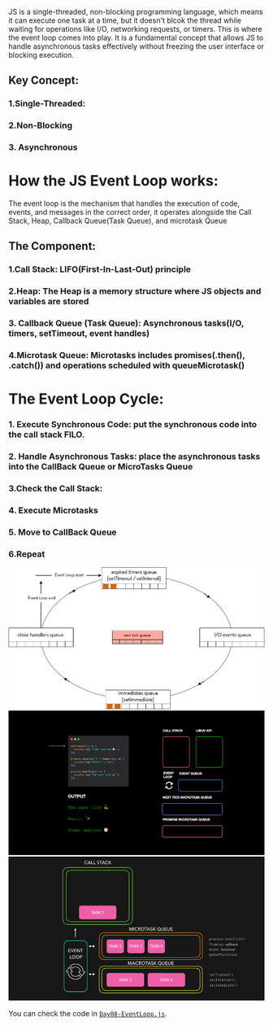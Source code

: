 JS is a single-threaded, non-blocking programming language, which means it can execute one task at a time, but it doesn't blcok the thread while waiting for operations like I/O, networking requests, or timers. This is where the event loop comes into play. It is a fundamental concept that allows JS to handle asynchronous tasks effectively without freezing the user interface or blocking execution.
## Key Concept:
### 1.Single-Threaded: 
### 2.Non-Blocking
### 3. Asynchronous

# How the JS Event Loop works:
The event loop is the mechanism that handles the execution of code, events, and messages in the correct order, it operates alongside the Call Stack, Heap, Callback Queue(Task Queue), and microtask Queue
## The Component:
### 1.Call Stack: LIFO(First-In-Last-Out) principle 
### 2.Heap: The Heap is a memory structure where JS objects and variables are stored
### 3. Callback Queue (Task Queue): Asynchronous tasks(I/O, timers, setTimeout, event handles)
### 4.Microtask Queue: Microtasks includes promises(.then(), .catch()) and operations scheduled with queueMicrotask()

# The Event Loop Cycle:
### 1. Execute Synchronous Code: put the synchronous code into the call stack FILO.
### 2. Handle Asynchronous Tasks: place the asynchronous tasks into the CallBack Queue or MicroTasks Queue
### 3.Check the Call Stack: 
### 4. Execute Microtasks
### 5. Move to CallBack Queue
### 6.Repeat
![alt text](../image/event-gif-2-0.gif)
![alt text](../image/eventLoop3.gif)
![alt text](../image/eventLoop.gif)


You can check the code in [`Day08-EventLoop.js`](./BST-DFS-RenderTree.js).

